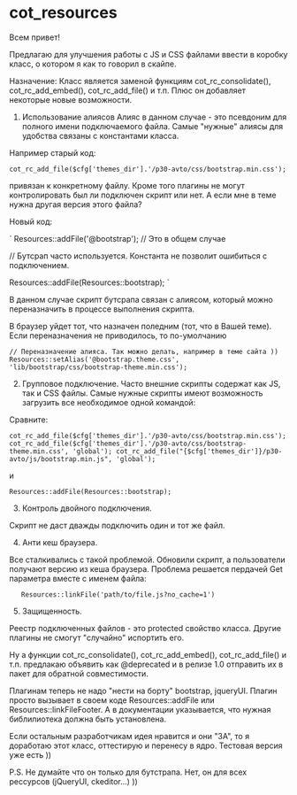 cot_resources
=============

Всем привет!

Предлагаю для улучшения работы с JS и CSS файлами ввести в коробку класс, о котором я как то говорил в скайпе.

Назначение:
Класс является заменой функциям cot_rc_consolidate(), cot_rc_add_embed(), cot_rc_add_file() и т.п. Плюс он добавляет некоторые новые возможности.

1) Использование алиясов
Алияс в данном случае - это псевдоним для полного имени подключаемого файла.
Самые "нужные" алиясы для удобства связаны с константами класса.

Например старый код:

`
cot_rc_add_file($cfg['themes_dir'].'/p30-avto/css/bootstrap.min.css');
`

привязан к конкретному файлу.  Кроме того плагины не могут контролировать был ли подключен скрипт или нет. А если мне в теме нужна другая версия этого файла?

Новый код:

`
Resources::addFile('@bootstrap');  // Это в общем случае

// Бутсрап часто используется. Константа не позволит ошибиться с подключением.

Resources::addFile(Resources::bootstrap); 
`

В данном случае скрипт бутсрапа связан с алиясом, который можно переназначить в процессе выполнения скрипта.

В браузер уйдет тот, что назначен поледним (тот, что в Вашей теме). Если переназначения не приводилось, то по-умолчанию

`
// Переназначение алияса. Так можно делать, например в теме сайта ))
Resources::setAlias('@bootstrap.theme.css', 'lib/bootstrap/css/bootstrap-theme.min.css');
`

2) Групповое подключение.
Часто внешние скрипты содержат как JS, так и CSS файлы. Самые нужные скрипты имеют возможность загрузить все необходимое одной командой:

Сравните:

`
cot_rc_add_file($cfg['themes_dir'].'/p30-avto/css/bootstrap.min.css');
cot_rc_add_file($cfg['themes_dir'].'/p30-avto/css/bootstrap-theme.min.css', 'global');
cot_rc_add_file("{$cfg['themes_dir']}/p30-avto/js/bootstrap.min.js", 'global');
`

и

`
Resources::addFile(Resources::bootstrap);
`

3) Контроль двойного подключения.

Скрипт не даст дважды подключить один и тот же файл.

 

4) Анти кеш браузера.

Все сталкивались с такой проблемой. Обновили скрипт, а пользователи получают версию из кеша браузера. 
Проблема решается пердачей Get параметра вместе с именем файла:

`	
Resources::linkFile('path/to/file.js?no_cache=1')
`

 
5) Защищенность.

Реестр подключенных файлов - это protected свойство класса. Другие плагины не смогут "случайно" испортить его.


Ну а функции cot_rc_consolidate(), cot_rc_add_embed(), cot_rc_add_file() и т.п. предлакаю объявить как @deprecated и в релизе 1.0 отправить их в пакет для обратной совместимости.


Плагинам теперь не надо "нести на борту" bootstrap, jqueryUI. Плагин просто вызывает в своем коде Resources::addFile или  Resources::linkFileFooter. А в документации указывается, что нужная библилиотека должна быть установлена.

 
Если  остальным разработчикам идея нравится и они "ЗА", то я доработаю этот класс, оттестирую и перенесу в ядро. Тестовая версия уже есть ))

 
P.S. Не думайте что он только для бутстрапа. Нет, он для всех рессурсов (jQueryUI, ckeditor...) ))
